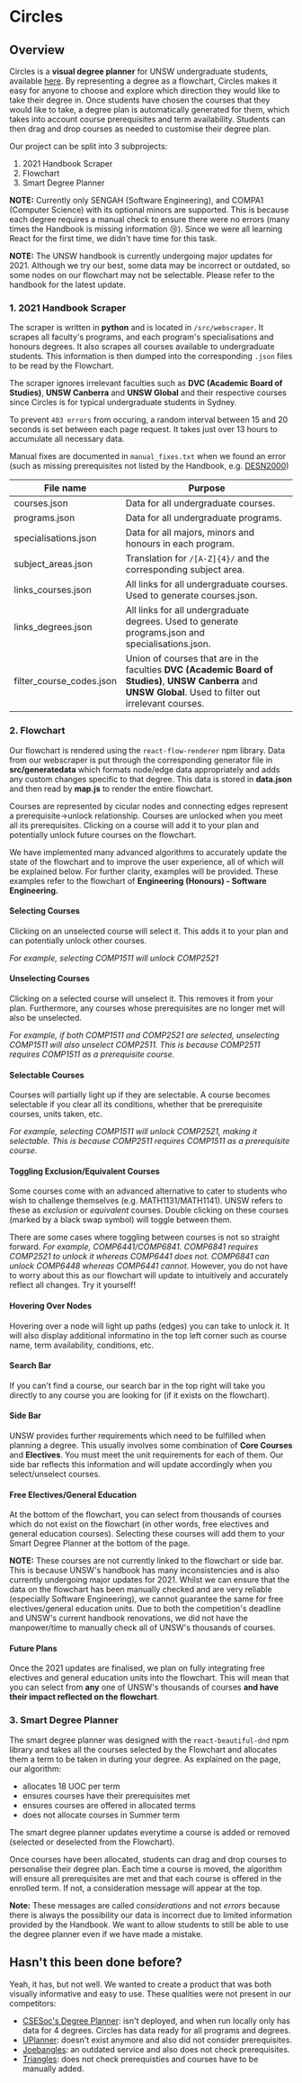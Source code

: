 # Circles

## Overview

Circles is a **visual degree planner** for UNSW undergraduate students, available [here](circles360.github.io). By representing a degree as a flowchart, Circles makes it easy for anyone to choose and explore which direction they would like to take their degree in. Once students have chosen the courses that they would like to take, a degree plan is automatically generated for them, which takes into account course prerequisites and term availability. Students can then drag and drop courses as needed to customise their degree plan.

Our project can be split into 3 subprojects:
1. 2021 Handbook Scraper
2. Flowchart
3. Smart Degree Planner

**NOTE:** Currently only SENGAH (Software Engineering), and COMPA1 (Computer Science) with its optional minors are supported. This is because each degree requires a manual check to ensure there were no errors (many times the Handbook is missing information 😢). Since we were all learning React for the first time, we didn't have time for this task.

**NOTE:** The UNSW handbook is currently undergoing major updates for 2021. Although we try our best, some data may be incorrect or outdated, so some nodes on our flowchart may not be selectable. Please refer to the handbook for the latest update.

### 1. 2021 Handbook Scraper

The scraper is written in **python** and is located in `/src/webscraper`. It scrapes all faculty's programs, and each program's specialisations and honours degrees. It also scrapes all courses available to undergraduate students. This information is then dumped into the corresponding `.json` files to be read by the Flowchart.

The scraper ignores irrelevant faculties such as **DVC (Academic Board of Studies)**, **UNSW Canberra** and **UNSW Global** and their respective courses since Circles is for typical undergraduate students in Sydney.

To prevent `403 errors` from occuring, a random interval between 15 and 20 seconds is set between each page request. It takes just over 13 hours to accumulate all necessary data.

Manual fixes are documented in `manual_fixes.txt` when we found an error (such as missing prerequisites not listed by the Handbook, e.g. [DESN2000](https://www.handbook.unsw.edu.au/undergraduate/courses/2021/DESN2000/))

| File name                | Purpose                                                                                                                        |
|--------------------------|---------------------------------------------------------------------------------------------------------------------------------------------------------------|
| courses.json             | Data for all undergraduate courses.                                                                                                                           |
| programs.json            | Data for all undergraduate programs.                                                                                                                          |
| specialisations.json     | Data for all majors, minors and honours in each program.                                                                                                      |
| subject_areas.json       | Translation for `/[A-Z]{4}/` and the corresponding subject area.                                                                                              |
| links_courses.json       | All links for all undergraduate courses. Used to generate courses.json.                                                                                       |
| links_degrees.json       | All links for all undergraduate degrees. Used to generate programs.json and specialisations.json.                                                             |
| filter_course_codes.json | Union of courses that are in the faculties **DVC (Academic Board of Studies)**, **UNSW Canberra** and **UNSW Global**. Used to filter out irrelevant courses. |

### 2. Flowchart

Our flowchart is rendered using the `react-flow-renderer` npm library. Data from our webscraper is put through the corresponding generator file in **src/generatedata** which formats node/edge data appropriately and adds any custom changes specific to that degree. This data is stored in **data.json** and then read by **map.js** to render the entire flowchart.

Courses are represented by cicular nodes and connecting edges represent a prerequisite->unlock relationship. Courses are unlocked when you meet all its prerequisites. Clicking on a course will add it to your plan and potentially unlock future courses on the flowchart.

We have implemented many advanced algorithms to accurately update the state of the flowchart and to improve the user experience, all of which will be explained below. For further clarity, examples will be provided. These examples refer to the flowchart of **Engineering (Honours) - Software Engineering.**

#### Selecting Courses
Clicking on an unselected course will select it. This adds it to your plan and can potentially unlock other courses.

*For example, selecting COMP1511 will unlock COMP2521*

#### Unselecting Courses
Clicking on a selected course will unselect it. This removes it from your plan. Furthermore, any courses whose prerequisites are no longer met will also be unselected.

*For example, if both COMP1511 and COMP2521 are selected, unselecting COMP1511 will also unselect COMP2511. This is because COMP2511 requires COMP1511 as a prerequisite course.*

#### Selectable Courses
Courses will partially light up if they are selectable. A course becomes selectable if you clear all its conditions, whether that be prerequisite courses, units taken, etc.

*For example, selecting COMP1511 will unlock COMP2521, making it selectable. This is because COMP2511 requires COMP1511 as a prerequisite course.*

#### Toggling Exclusion/Equivalent Courses
Some courses come with an advanced alternative to cater to students who wish to challenge themselves (e.g. MATH1131/MATH1141). UNSW refers to these as *exclusion* or *equivalent* courses. Double clicking on these courses (marked by a black swap symbol) will toggle between them.

There are some cases where toggling between courses is not so straight forward. *For example, COMP6441/COMP6841. COMP6841 requires COMP2521 to unlock it whereas COMP6441 does not. COMP6841 can unlock COMP6448 whereas COMP6441 cannot*. However, you do not have to worry about this as our flowchart will update to intuitively and accurately reflect all changes. Try it yourself! 

#### Hovering Over Nodes
Hovering over a node will light up paths (edges) you can take to unlock it. It will also display additional informatino in the top left corner such as course name, term availability, conditions, etc.

#### Search Bar
If you can't find a course, our search bar in the top right will take you directly to any course you are looking for (if it exists on the flowchart).

#### Side Bar
UNSW provides further requirements which need to be fulfilled when planning a degree. This usually involves some combination of **Core Courses** and **Electives**. You must meet the unit requirements for each of them. Our side bar reflects this information and will update accordingly when you select/unselect courses.

#### Free Electives/General Education
At the bottom of the flowchart, you can select from thousands of courses which do not exist on the flowchart (in other words, free electives and general education courses). Selecting these courses will add them to your Smart Degree Planner at the bottom of the page.

**NOTE:** These courses are not currently linked to the flowchart or side bar. This is because UNSW's handbook has many inconsistencies and is also currently undergoing major updates for 2021. Whilst we can ensure that the data on the flowchart has been manually checked and are very reliable (especially Software Engineering), we cannot guarantee the same for free electives/general education units. Due to both the competition's deadline and UNSW's current handbook renovations, we did not have the manpower/time to manually check all of UNSW's thousands of courses.

#### Future Plans
Once the 2021 updates are finalised, we plan on fully integrating free electives and general education units into the flowchart. This will mean that you can select from **any** one of UNSW's thousands of courses **and have their impact reflected on the flowchart**.

### 3. Smart Degree Planner

The smart degree planner was designed with the `react-beautiful-dnd` npm library and takes all the courses selected by the Flowchart and allocates them a term to be taken in during your degree. As explained on the page, our algorithm:
- allocates 18 UOC per term
- ensures courses have their prerequisites met
- ensures courses are offered in allocated terms
- does not allocate courses in Summer term

The smart degree planner updates everytime a course is added or removed (selected or deselected from the Flowchart).

Once courses have been allocated, students can drag and drop courses to personalise their degree plan. Each time a course is moved, the algorithm will ensure all prerequisites are met and that each course is offered in the enrolled term. If not, a consideration message will appear at the top.

**Note:** These messages are called *considerations* and not *errors* because there is always the possibility our data is incorrect due to limited information provided by the Handbook. We want to allow students to still be able to use the degree planner even if we have made a mistake.

## Hasn't this been done before?

Yeah, it has, but not well. We wanted to create a product that was both visually informative and easy to use. These qualities were not present in our competitors:

- [CSESoc's Degree Planner](https://github.com/csesoc/degree-planner): isn't deployed, and when run locally only has data for 4 degrees. Circles has data ready for all programs and degrees.
- [UPlanner](https://uplanner.bopa.ng/): doesn't exist anymore and also did not consider prerequisites.
- [Joebangles](https://joebangles.tobinsmit.com/): an outdated service and also does not check prerequisites.
- [Triangles](https://triangles.tobinsmit.com/): does not check prerequisties and courses have to be manually added.
